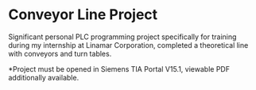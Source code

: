 # Conveyor Line Project

Significant personal PLC programming project specifically for training during my internship at Linamar Corporation, completed a theoretical line with conveyors and turn tables. 

*Project must be opened in Siemens TIA Portal V15.1, viewable PDF additionally available.

